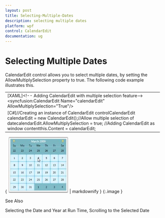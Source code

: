 ```yaml
---
layout: post
title: Selecting-Multiple-Dates
description: selecting multiple dates
platform: wpf
control: CalendarEdit
documentation: ug
---
```


# Selecting Multiple Dates

CalendarEdit control allows you to select multiple dates, by setting the AllowMultiplySelection property to true. The following code example illustrates this.

<table>
<tr>
<td>
[XAML]&lt;!-- Adding CalendarEdit with multiple selection feature--&gt;&lt;syncfusion:CalendarEdit Name="calendarEdit" AllowMultiplySelection="True"/&gt;</td></tr>
<tr>
<td>
[C#]//Creating an instance of CalendarEdit controlCalendarEdit calendarEdit = new CalendarEdit();//Allow multiple selection of datecalendarEdit.AllowMultiplySelection = true; //Adding CalendarEdit as window contentthis.Content = calendarEdit;</td></tr>
</table>




{ ![](Selecting-Multiple-Dates_images/Selecting-Multiple-Dates_img1.jpeg) | markdownify }
{:.image }




See Also

Selecting the Date and Year at Run Time, Scrolling to the Selected Date

